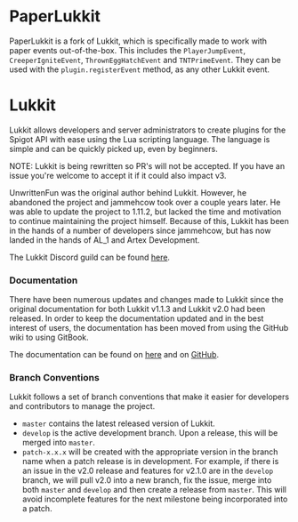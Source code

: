 # PaperLukkit
PaperLukkit is a fork of Lukkit, which is specifically made to work with paper events out-of-the-box. This includes the `PlayerJumpEvent`, `CreeperIgniteEvent`, `ThrownEggHatchEvent` and `TNTPrimeEvent`. They can be used with the `plugin.registerEvent` method, as any other Lukkit event.

# Lukkit
Lukkit allows developers and server administrators to create plugins for the Spigot API with ease using the Lua scripting language. The language is simple and can be quickly picked up, even by beginners.

NOTE: Lukkit is being rewritten so PR's will not be accepted. If you have an issue you're welcome to accept it if it could also impact v3.

UnwrittenFun was the original author behind Lukkit. However, he abandoned the project and jammehcow took over a couple years later. He was able to update the project to 1.11.2, but lacked the time and motivation to continue maintaining the project himself. Because of this, Lukkit has been in the hands of a number of developers since jammehcow, but has now landed in the hands of AL_1 and Artex Development.

The Lukkit Discord guild can be found [here](https://discord.gg/mhsyabW).

### Documentation
There have been numerous updates and changes made to Lukkit since the original documentation for both Lukkit v1.1.3 and Lukkit v2.0 had been released. In order to keep the documentation updated and in the best interest of users, the documentation has been moved from using the GitHub wiki to using GitBook.

The documentation can be found on [here](https://docs.lukkit.net) and on [GitHub](https://github.com/artex-development/docs.lukkit.net).

### Branch Conventions
Lukkit follows a set of branch conventions that make it easier for developers and contributors to manage the project.
* ``master`` contains the latest released version of Lukkit.
* ``develop`` is the active development branch. Upon a release, this will be merged into ``master``.
* ``patch-x.x.x`` will be created with the appropriate version in the branch name when a patch release is in development. For example, if there is an issue in the v2.0 release and features for v2.1.0 are in the ``develop`` branch, we will pull v2.0 into a new branch, fix the issue, merge into both ``master`` and ``develop`` and then create a release from ``master``. This will avoid incomplete features for the next milestone being incorporated into a patch.
